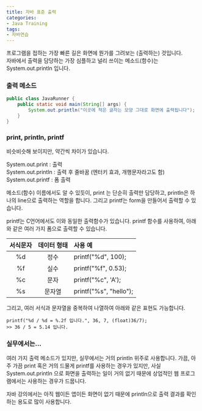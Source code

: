 ```yaml
---
title: 자바 표준 출력
categories:
- Java Training
tags:
- 자바연습
---
```


프로그램을 접하는 가장 빠른 길은 화면에 뭔가를 그려보는 (출력하는) 것입니다.   
자바에서 출력을 담당하는 가장 심플하고 널리 쓰이는 메소드(함수)는 System.out.println 입니다.

### 출력 메소드

```java
public class JavaRunner {	
	public static void main(String[] args) {
		System.out.println("이곳에 적은 글자는 모양 그대로 화면에 출력됩니다");		
	}
}
```

### print, println, printf

비슷비슷해 보이지만, 약간씩 차이가 있습니다.

System.out.print : 출력   
System.out.println : 출력 후 줄바꿈 (엔터키 효과, 개행문자라고도 함)   
System.out.printf : 폼 출력

메소드(함수) 이름에서도 알 수 있듯이, print 는 단순히 출력만 담당하고, println은 하나의 line으로 출력하는 역할을 합니다. 그리고 printf는 form을 만들어서 출력할 수 있습니다.

printf는 C언어에서도 이와 동일한 출력함수가 있습니다.  printf 함수를 사용하여, 아래와 같은 여러 가지 폼으로 출력할 수 있습니다.


| 서식문자 | 데이터 형태 | 사용 예 |
|:---:|:---:|:---|
| %d | 정수 | printf("%d", 100); |
| %f | 실수 |  printf("%f", 0.53); |
| %c | 문자 |  printf("%c", 'A'); |
| %s | 문자열 |  printf("%s", "hello"); |

그리고, 여러 서식과 문자열을 중복하여 나열하여 아래와 같은 표현도 가능합니다.

```
printf("%d / %d = %.2f 입니다.", 36, 7, (float)36/7);
>> 36 / 5 = 5.14 입니다.
```

### 실무에서는...


여러 가지 출력 메소드가 있지만, 실무에서는 거의 println 위주로 사용합니다. 가끔, 아주 가끔 print 혹은 거의 드물게 printf를 사용하는 경우가 있지만, 사실 System.out.println 으로 화면을 출력하는 일이 거의 없기 때문에 상업적인 웹 프로그램에서는 사용하는 경우가 드뭅니다.   

자바 강의에서는 아직 웹이든 앱이든 화면이 없기 때문에 println으로 출력 결과를 확인하는 용도로 많이 사용합니다.
